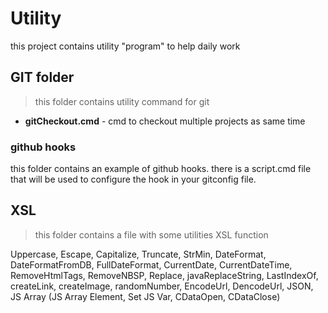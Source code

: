 # Utility
this project contains utility "program" to help daily work

## GIT folder
> this folder contains utility command for git

* **gitCheckout.cmd** - cmd to checkout multiple projects as same time

### github hooks
this folder contains an example of github hooks. there is a script.cmd file that will be used to configure the hook in your gitconfig file.

## XSL
> this folder contains a file with some utilities XSL function

Uppercase, Escape, Capitalize, Truncate, StrMin, DateFormat, DateFormatFromDB, FullDateFormat, CurrentDate, CurrentDateTime, RemoveHtmlTags, RemoveNBSP, Replace, javaReplaceString, LastIndexOf, createLink, createImage, randomNumber, EncodeUrl, DencodeUrl, JSON, JS Array (JS Array Element, Set JS Var, CDataOpen, CDataClose)

